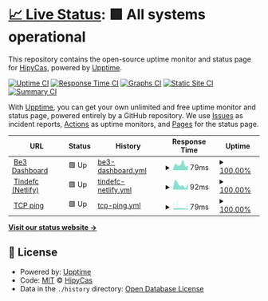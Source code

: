 # [📈 Live Status](https://HipyCas.github.io/status): <!--live status--> **🟩 All systems operational**

This repository contains the open-source uptime monitor and status page for [HipyCas](hipycas.github.io), powered by [Upptime](https://github.com/upptime/upptime).

[![Uptime CI](https://github.com/HipyCas/status/workflows/Uptime%20CI/badge.svg)](https://github.com/upptime/upptime/actions?query=workflow%3A%22Uptime+CI%22)
[![Response Time CI](https://github.com/HipyCas/status/workflows/Response%20Time%20CI/badge.svg)](https://github.com/upptime/upptime/actions?query=workflow%3A%22Response+Time+CI%22)
[![Graphs CI](https://github.com/HipyCas/status/workflows/Graphs%20CI/badge.svg)](https://github.com/upptime/upptime/actions?query=workflow%3A%22Graphs+CI%22)
[![Static Site CI](https://github.com/HipyCas/status/workflows/Static%20Site%20CI/badge.svg)](https://github.com/upptime/upptime/actions?query=workflow%3A%22Static+Site+CI%22)
[![Summary CI](https://github.com/HipyCas/status/workflows/Summary%20CI/badge.svg)](https://github.com/upptime/upptime/actions?query=workflow%3A%22Summary+CI%22)

With [Upptime](https://upptime.js.org), you can get your own unlimited and free uptime monitor and status page, powered entirely by a GitHub repository. We use [Issues](https://github.com/HipyCas/status/issues) as incident reports, [Actions](https://github.com/HipyCas/status/actions) as uptime monitors, and [Pages](https://HipyCas.github.io/status) for the status page.

<!--start: status pages-->
<!-- This summary is generated by Upptime (https://github.com/upptime/upptime) -->
<!-- Do not edit this manually, your changes will be overwritten -->
<!-- prettier-ignore -->
| URL | Status | History | Response Time | Uptime |
| --- | ------ | ------- | ------------- | ------ |
| <img alt="" src="https://icon.horse/icon/be3-dashboard-web.web.app" height="13"> [Be3 Dashboard](https://be3-dashboard-web.web.app) | 🟩 Up | [be3-dashboard.yml](https://github.com/HipyCas/status/commits/HEAD/history/be3-dashboard.yml) | <details><summary><img alt="Response time graph" src="./graphs/be3-dashboard/response-time-week.png" height="20"> 79ms</summary><br><a href="https://HipyCas.github.io/status/history/be3-dashboard"><img alt="Response time 115" src="https://img.shields.io/endpoint?url=https%3A%2F%2Fraw.githubusercontent.com%2FHipyCas%2Fstatus%2FHEAD%2Fapi%2Fbe3-dashboard%2Fresponse-time.json"></a><br><a href="https://HipyCas.github.io/status/history/be3-dashboard"><img alt="24-hour response time 61" src="https://img.shields.io/endpoint?url=https%3A%2F%2Fraw.githubusercontent.com%2FHipyCas%2Fstatus%2FHEAD%2Fapi%2Fbe3-dashboard%2Fresponse-time-day.json"></a><br><a href="https://HipyCas.github.io/status/history/be3-dashboard"><img alt="7-day response time 79" src="https://img.shields.io/endpoint?url=https%3A%2F%2Fraw.githubusercontent.com%2FHipyCas%2Fstatus%2FHEAD%2Fapi%2Fbe3-dashboard%2Fresponse-time-week.json"></a><br><a href="https://HipyCas.github.io/status/history/be3-dashboard"><img alt="30-day response time 98" src="https://img.shields.io/endpoint?url=https%3A%2F%2Fraw.githubusercontent.com%2FHipyCas%2Fstatus%2FHEAD%2Fapi%2Fbe3-dashboard%2Fresponse-time-month.json"></a><br><a href="https://HipyCas.github.io/status/history/be3-dashboard"><img alt="1-year response time 110" src="https://img.shields.io/endpoint?url=https%3A%2F%2Fraw.githubusercontent.com%2FHipyCas%2Fstatus%2FHEAD%2Fapi%2Fbe3-dashboard%2Fresponse-time-year.json"></a></details> | <details><summary><a href="https://HipyCas.github.io/status/history/be3-dashboard">100.00%</a></summary><a href="https://HipyCas.github.io/status/history/be3-dashboard"><img alt="All-time uptime 100.00%" src="https://img.shields.io/endpoint?url=https%3A%2F%2Fraw.githubusercontent.com%2FHipyCas%2Fstatus%2FHEAD%2Fapi%2Fbe3-dashboard%2Fuptime.json"></a><br><a href="https://HipyCas.github.io/status/history/be3-dashboard"><img alt="24-hour uptime 100.00%" src="https://img.shields.io/endpoint?url=https%3A%2F%2Fraw.githubusercontent.com%2FHipyCas%2Fstatus%2FHEAD%2Fapi%2Fbe3-dashboard%2Fuptime-day.json"></a><br><a href="https://HipyCas.github.io/status/history/be3-dashboard"><img alt="7-day uptime 100.00%" src="https://img.shields.io/endpoint?url=https%3A%2F%2Fraw.githubusercontent.com%2FHipyCas%2Fstatus%2FHEAD%2Fapi%2Fbe3-dashboard%2Fuptime-week.json"></a><br><a href="https://HipyCas.github.io/status/history/be3-dashboard"><img alt="30-day uptime 100.00%" src="https://img.shields.io/endpoint?url=https%3A%2F%2Fraw.githubusercontent.com%2FHipyCas%2Fstatus%2FHEAD%2Fapi%2Fbe3-dashboard%2Fuptime-month.json"></a><br><a href="https://HipyCas.github.io/status/history/be3-dashboard"><img alt="1-year uptime 100.00%" src="https://img.shields.io/endpoint?url=https%3A%2F%2Fraw.githubusercontent.com%2FHipyCas%2Fstatus%2FHEAD%2Fapi%2Fbe3-dashboard%2Fuptime-year.json"></a></details>
| <img alt="" src="https://icon.horse/icon/tindefc.netlify.app" height="13"> [Tindefc (Netlify)](https://tindefc.netlify.app) | 🟩 Up | [tindefc-netlify.yml](https://github.com/HipyCas/status/commits/HEAD/history/tindefc-netlify.yml) | <details><summary><img alt="Response time graph" src="./graphs/tindefc-netlify/response-time-week.png" height="20"> 92ms</summary><br><a href="https://HipyCas.github.io/status/history/tindefc-netlify"><img alt="Response time 237" src="https://img.shields.io/endpoint?url=https%3A%2F%2Fraw.githubusercontent.com%2FHipyCas%2Fstatus%2FHEAD%2Fapi%2Ftindefc-netlify%2Fresponse-time.json"></a><br><a href="https://HipyCas.github.io/status/history/tindefc-netlify"><img alt="24-hour response time 106" src="https://img.shields.io/endpoint?url=https%3A%2F%2Fraw.githubusercontent.com%2FHipyCas%2Fstatus%2FHEAD%2Fapi%2Ftindefc-netlify%2Fresponse-time-day.json"></a><br><a href="https://HipyCas.github.io/status/history/tindefc-netlify"><img alt="7-day response time 92" src="https://img.shields.io/endpoint?url=https%3A%2F%2Fraw.githubusercontent.com%2FHipyCas%2Fstatus%2FHEAD%2Fapi%2Ftindefc-netlify%2Fresponse-time-week.json"></a><br><a href="https://HipyCas.github.io/status/history/tindefc-netlify"><img alt="30-day response time 377" src="https://img.shields.io/endpoint?url=https%3A%2F%2Fraw.githubusercontent.com%2FHipyCas%2Fstatus%2FHEAD%2Fapi%2Ftindefc-netlify%2Fresponse-time-month.json"></a><br><a href="https://HipyCas.github.io/status/history/tindefc-netlify"><img alt="1-year response time 237" src="https://img.shields.io/endpoint?url=https%3A%2F%2Fraw.githubusercontent.com%2FHipyCas%2Fstatus%2FHEAD%2Fapi%2Ftindefc-netlify%2Fresponse-time-year.json"></a></details> | <details><summary><a href="https://HipyCas.github.io/status/history/tindefc-netlify">100.00%</a></summary><a href="https://HipyCas.github.io/status/history/tindefc-netlify"><img alt="All-time uptime 100.00%" src="https://img.shields.io/endpoint?url=https%3A%2F%2Fraw.githubusercontent.com%2FHipyCas%2Fstatus%2FHEAD%2Fapi%2Ftindefc-netlify%2Fuptime.json"></a><br><a href="https://HipyCas.github.io/status/history/tindefc-netlify"><img alt="24-hour uptime 100.00%" src="https://img.shields.io/endpoint?url=https%3A%2F%2Fraw.githubusercontent.com%2FHipyCas%2Fstatus%2FHEAD%2Fapi%2Ftindefc-netlify%2Fuptime-day.json"></a><br><a href="https://HipyCas.github.io/status/history/tindefc-netlify"><img alt="7-day uptime 100.00%" src="https://img.shields.io/endpoint?url=https%3A%2F%2Fraw.githubusercontent.com%2FHipyCas%2Fstatus%2FHEAD%2Fapi%2Ftindefc-netlify%2Fuptime-week.json"></a><br><a href="https://HipyCas.github.io/status/history/tindefc-netlify"><img alt="30-day uptime 100.00%" src="https://img.shields.io/endpoint?url=https%3A%2F%2Fraw.githubusercontent.com%2FHipyCas%2Fstatus%2FHEAD%2Fapi%2Ftindefc-netlify%2Fuptime-month.json"></a><br><a href="https://HipyCas.github.io/status/history/tindefc-netlify"><img alt="1-year uptime 100.00%" src="https://img.shields.io/endpoint?url=https%3A%2F%2Fraw.githubusercontent.com%2FHipyCas%2Fstatus%2FHEAD%2Fapi%2Ftindefc-netlify%2Fuptime-year.json"></a></details>
| <img alt="" src="https://icon.horse/icon/github.com" height="13"> [TCP ping](1.1.1.1) | 🟩 Up | [tcp-ping.yml](https://github.com/HipyCas/status/commits/HEAD/history/tcp-ping.yml) | <details><summary><img alt="Response time graph" src="./graphs/tcp-ping/response-time-week.png" height="20"> 79ms</summary><br><a href="https://HipyCas.github.io/status/history/tcp-ping"><img alt="Response time 69" src="https://img.shields.io/endpoint?url=https%3A%2F%2Fraw.githubusercontent.com%2FHipyCas%2Fstatus%2FHEAD%2Fapi%2Ftcp-ping%2Fresponse-time.json"></a><br><a href="https://HipyCas.github.io/status/history/tcp-ping"><img alt="24-hour response time 91" src="https://img.shields.io/endpoint?url=https%3A%2F%2Fraw.githubusercontent.com%2FHipyCas%2Fstatus%2FHEAD%2Fapi%2Ftcp-ping%2Fresponse-time-day.json"></a><br><a href="https://HipyCas.github.io/status/history/tcp-ping"><img alt="7-day response time 79" src="https://img.shields.io/endpoint?url=https%3A%2F%2Fraw.githubusercontent.com%2FHipyCas%2Fstatus%2FHEAD%2Fapi%2Ftcp-ping%2Fresponse-time-week.json"></a><br><a href="https://HipyCas.github.io/status/history/tcp-ping"><img alt="30-day response time 69" src="https://img.shields.io/endpoint?url=https%3A%2F%2Fraw.githubusercontent.com%2FHipyCas%2Fstatus%2FHEAD%2Fapi%2Ftcp-ping%2Fresponse-time-month.json"></a><br><a href="https://HipyCas.github.io/status/history/tcp-ping"><img alt="1-year response time 68" src="https://img.shields.io/endpoint?url=https%3A%2F%2Fraw.githubusercontent.com%2FHipyCas%2Fstatus%2FHEAD%2Fapi%2Ftcp-ping%2Fresponse-time-year.json"></a></details> | <details><summary><a href="https://HipyCas.github.io/status/history/tcp-ping">100.00%</a></summary><a href="https://HipyCas.github.io/status/history/tcp-ping"><img alt="All-time uptime 100.00%" src="https://img.shields.io/endpoint?url=https%3A%2F%2Fraw.githubusercontent.com%2FHipyCas%2Fstatus%2FHEAD%2Fapi%2Ftcp-ping%2Fuptime.json"></a><br><a href="https://HipyCas.github.io/status/history/tcp-ping"><img alt="24-hour uptime 100.00%" src="https://img.shields.io/endpoint?url=https%3A%2F%2Fraw.githubusercontent.com%2FHipyCas%2Fstatus%2FHEAD%2Fapi%2Ftcp-ping%2Fuptime-day.json"></a><br><a href="https://HipyCas.github.io/status/history/tcp-ping"><img alt="7-day uptime 100.00%" src="https://img.shields.io/endpoint?url=https%3A%2F%2Fraw.githubusercontent.com%2FHipyCas%2Fstatus%2FHEAD%2Fapi%2Ftcp-ping%2Fuptime-week.json"></a><br><a href="https://HipyCas.github.io/status/history/tcp-ping"><img alt="30-day uptime 100.00%" src="https://img.shields.io/endpoint?url=https%3A%2F%2Fraw.githubusercontent.com%2FHipyCas%2Fstatus%2FHEAD%2Fapi%2Ftcp-ping%2Fuptime-month.json"></a><br><a href="https://HipyCas.github.io/status/history/tcp-ping"><img alt="1-year uptime 100.00%" src="https://img.shields.io/endpoint?url=https%3A%2F%2Fraw.githubusercontent.com%2FHipyCas%2Fstatus%2FHEAD%2Fapi%2Ftcp-ping%2Fuptime-year.json"></a></details>

<!--end: status pages-->

[**Visit our status website →**](https://HipyCas.github.io/status)

## 📄 License

- Powered by: [Upptime](https://github.com/upptime/upptime)
- Code: [MIT](./LICENSE) © [HipyCas](hipycas.github.io)
- Data in the `./history` directory: [Open Database License](https://opendatacommons.org/licenses/odbl/1-0/)
